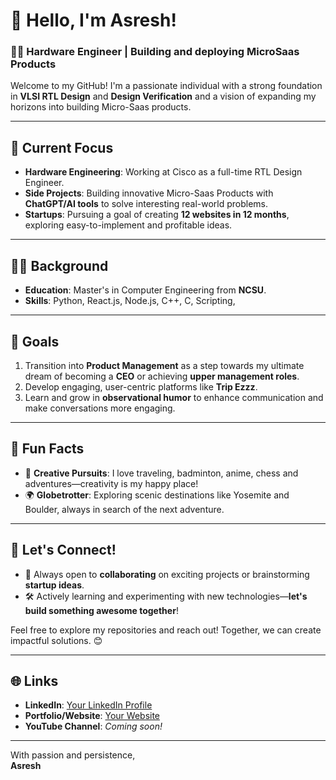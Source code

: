# 👋 Hello, I'm Asresh!

### 👨‍💻 Hardware Engineer | Building and deploying MicroSaas Products
Welcome to my GitHub! I'm a passionate individual with a strong foundation in **VLSI RTL Design** and **Design Verification** and a vision of expanding my horizons into building Micro-Saas products.

---

## 🔭 Current Focus
- **Hardware Engineering**: Working at Cisco as a full-time RTL Design Engineer.
- **Side Projects**: Building innovative Micro-Saas Products with **ChatGPT/AI tools** to solve interesting real-world problems.
- **Startups**: Pursuing a goal of creating **12 websites in 12 months**, exploring easy-to-implement and profitable ideas.
---

## 🧑‍🎓 Background
- **Education**: Master's in Computer Engineering from **NCSU**.
- **Skills**: Python, React.js, Node.js, C++, C, Scripting, 
---

## 🚀 Goals
1. Transition into **Product Management** as a step towards my ultimate dream of becoming a **CEO** or achieving **upper management roles**.
2. Develop engaging, user-centric platforms like **Trip Ezzz**.
3. Learn and grow in **observational humor** to enhance communication and make conversations more engaging.

---

## 🌟 Fun Facts
- 🎨 **Creative Pursuits**: I love traveling, badminton, anime, chess and adventures—creativity is my happy place!
- 🌍 **Globetrotter**: Exploring scenic destinations like Yosemite and Boulder, always in search of the next adventure.

---

## 💬 Let's Connect!
- 📝 Always open to **collaborating** on exciting projects or brainstorming **startup ideas**.
- 🛠️ Actively learning and experimenting with new technologies—**let's build something awesome together**!

Feel free to explore my repositories and reach out! Together, we can create impactful solutions. 😊

---

## 🌐 Links
- **LinkedIn**: [Your LinkedIn Profile](https://www.linkedin.com)  
- **Portfolio/Website**: [Your Website](https://www.example.com)  
- **YouTube Channel**: *Coming soon!*  

---

With passion and persistence,  
**Asresh**
